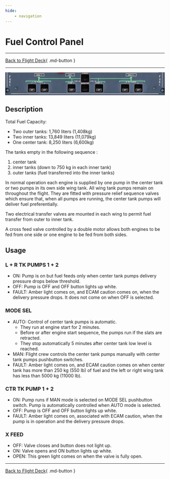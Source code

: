 ```yaml
---
hide:
    - navigation
---
```


# Fuel Control Panel

---

[Back to Flight Deck](../index.md){ .md-button }

---

![FUEL Control Panel](../../../assets/a32nx-briefing/overhead-panel/Fuel-Panel.jpg "FUEL Control Panel")

## Description

Total Fuel Capacity:

- Two outer tanks: 1,760 liters (1,408kg)
- Two inner tanks: 13,849 liters (11,079kg)
- One center tank: 8,250 liters (6,600kg)

The tanks empty in the following sequence :

1. center tank
2. inner tanks (down to 750 kg in each inner tank)
3. outer tanks (fuel transferred into the inner tanks)

In normal operation each engine is supplied by one pump in the center tank or two pumps in its own side wing tank. All wing tank pumps remain on throughout the flight. They are fitted with pressure relief sequence valves which ensure that, when all pumps are running, the center tank pumps will deliver fuel preferentially.

Two electrical transfer valves are mounted in each wing to permit fuel transfer from outer to inner tank.

A cross feed valve controlled by a double motor allows both engines to be fed from one side or one engine to be fed from both sides.

## Usage

###  L + R TK PUMPS 1 + 2

- ON: Pump is on but fuel feeds only when center tank pumps delivery
pressure drops below threshold.
- OFF: Pump is OFF and OFF button lights up white.
- FAULT: Amber light comes on, and ECAM caution comes on, when the delivery pressure drops. It does not come on when OFF is selected.

### MODE SEL

- AUTO: Control of center tank pumps is automatic.
    - They run at engine start for 2 minutes.
    - Before or after engine start sequence, the pumps run if the slats are retracted.
    - They stop automatically 5 minutes after center tank low level is reached.
- MAN: Flight crew controls the center tank pumps manually with center tank pumps pushbutton switches.
- FAULT: Amber light comes on, and ECAM caution comes on when center tank has more than 250 kg (550 lb) of fuel and the left or right wing tank has less than 5000 kg (11000 lb).

### CTR TK PUMP 1 + 2

- ON: Pump runs if MAN mode is selected on MODE SEL pushbutton switch. Pump is automatically controlled when AUTO mode is selected.
- OFF: Pump is OFF and OFF button lights up white.
- FAULT: Amber light comes on, associated with ECAM caution, when the pump is in operation and the delivery pressure drops.

### X FEED

- OFF: Valve closes and button does not light up.
- ON: Valve opens and ON button lights up white.
- OPEN: This green light comes on when the valve is fully open.

---

[Back to Flight Deck](../index.md){ .md-button }

